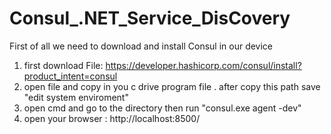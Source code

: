# Consul_.NET_Service_DisCovery
First of all we need to download and install Consul in our device 
1. first download File: https://developer.hashicorp.com/consul/install?product_intent=consul
2. open file and copy in you c drive program file . after copy this path save  "edit system enviroment"
3. open cmd and go to the directory then run "consul.exe agent -dev"
4. open your browser : http://localhost:8500/
